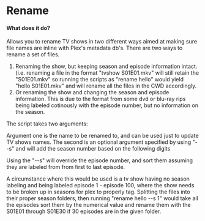 # Rename 

#### What does it do?
Allows you to rename TV shows in two different ways aimed at making sure file names are inline with Plex's metadata db's.
There are two ways to rename a set of files. 
1. Renaming the show, but keeping season and episode information intact. (i.e. renaming a file in the format "tvshow S01E01.mkv" will still retain the "S01E01.mkv" so running the scripts as "rename hello" would yield "hello S01E01.mkv" and will rename all the files in the CWD accordingly. 
2. Or renaming the show and changing the season and episode information. This is due to the format from some dvd or blu-ray rips being labeled cotinously with the episode number, but no information on the season. 

The script takes two arguments: 

Argument one is the name to be renamed to, and can be used just to update TV shows names.
The second is an optional argument specified by using "--s" and will add the season number based on the following digits

Using the "--s" will override the episode number, and sort them assuming they are labeled from from first to last episode. 

A circumstance where this would be used is a tv show having no season labeling and being labeled episode 1 - episode 100, where the show needs to be broken up in seasons
for plex to properly tag. Splitting the files into their proper season folders, then running "rename hello --s 1" would take all the episodes sort them by the numerical value and rename them with the S01E01 through S01E30 if 30 episodes are in the given folder.
